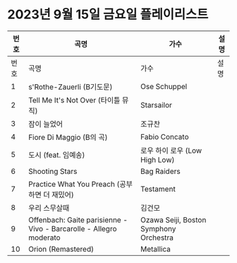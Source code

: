 # 2023년 9월 15일 금요일 플레이리스트

| 번호 | 곡명 | 가수 | 설명 |
|------|------|------|------|
| 번호 | 곡명 | 가수 | 설명 |
| 1 | s'Rothe-Zauerli (B기도문) | Ose Schuppel |  |
| 2 | Tell Me It's Not Over (타이틀 뮤직) | Starsailor |  |
| 3 | 잠이 늘었어 | 조규찬 |  |
| 4 | Fiore Di Maggio (B의 곡) | Fabio Concato |  |
| 5 | 도시 (feat. 임예송) | 로우 하이 로우 (Low High Low) |  |
| 6 | Shooting Stars | Bag Raiders |  |
| 7 | Practice What You Preach (공부하면 더 재밌어) | Testament |  |
| 8 | 우리 스무살때 | 김건모 |  |
| 9 | Offenbach: Gaite parisienne - Vivo - Barcarolle - Allegro moderato | Ozawa Seiji, Boston Symphony Orchestra |  |
| 10 | Orion (Remastered) | Metallica |  |

